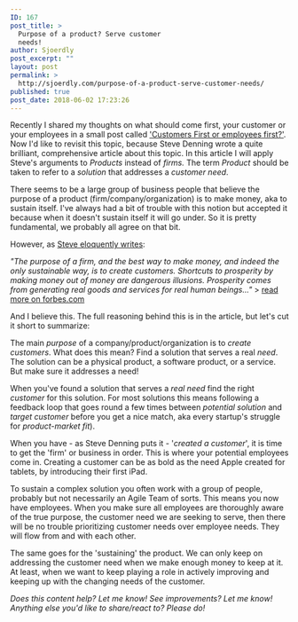 ```yaml
---
ID: 167
post_title: >
  Purpose of a product? Serve customer
  needs!
author: Sjoerdly
post_excerpt: ""
layout: post
permalink: >
  http://sjoerdly.com/purpose-of-a-product-serve-customer-needs/
published: true
post_date: 2018-06-02 17:23:26
---
```

Recently I shared my thoughts on what should come first, your customer or your employees in a small post called <a href="http://sjoerdly.com/customers-first-or-employees-first/">'Customers First or employees first?'</a>. Now I'd like to revisit this topic, because Steve Denning wrote a quite brilliant, comprehensive article about this topic. In this article I will apply Steve's arguments to <em>Products</em> instead of <em>firms</em><em>. </em>The term <em>Product</em> should be taken to refer to a <em>solution</em> that addresses a <em>customer need</em>.

There seems to be a large group of business people that believe the purpose of a product (firm/company/organization) is to make money, aka to sustain itself. I've always had a bit of trouble with this notion but accepted it because when it doesn't sustain itself it will go under. So it is pretty fundamental, we probably all agree on that bit.

However, as <a href="https://www.forbes.com/sites/stevedenning/2018/05/30/peter-druckers-virtuous-firm-vs-the-worlds-dumbest-idea/#7795e051556e">Steve eloquently writes</a>:

<em>"The purpose of a firm, and the best way to make money, and indeed the only sustainable way, is to create customers. Shortcuts to prosperity by making money out of money are dangerous illusions. Prosperity comes from generating real goods and services for real human beings..."</em> &gt; <a href="https://www.forbes.com/sites/stevedenning/2018/05/30/peter-druckers-virtuous-firm-vs-the-worlds-dumbest-idea/#7795e051556e">read more on forbes.com</a>

And I believe this. The full reasoning behind this is in the article, but let's cut it short to summarize:

The main <em>purpose</em> of a company/product/organization is to <em>create customers</em>. What does this mean? Find a solution that serves a real <em>need</em>. The solution can be a physical product, a software product, or a service. But make sure it addresses a need!

When you've found a solution that serves a <em>real need</em> find the right <em>customer</em> for this solution. For most solutions this means following a feedback loop that goes round a few times between <em>potential solution</em> and <em>target customer</em> before you get a nice match, aka every startup's struggle for <em>product-market fit</em>).

When you have - as Steve Denning puts it - '<em>created a customer</em>', it is time to get the 'firm' or business in order. This is where your potential employees come in. Creating a customer can be as bold as the need Apple created for tablets, by introducing their first iPad.

To sustain a complex solution you often work with a group of people, probably but not necessarily an Agile Team of sorts. This means you now have employees. When you make sure all employees are thoroughly aware of the true purpose, the customer need we are seeking to serve, then there will be no trouble prioritizing customer needs over employee needs. They will flow from and with each other.

The same goes for the 'sustaining' the product. We can only keep on addressing the customer need when we make enough money to keep at it. At least, when we want to keep playing a role in actively improving and keeping up with the changing needs of the customer.

<em>Does this content help? Let me know! See improvements? Let me know! Anything else you'd like to share/react to? Please do!</em>